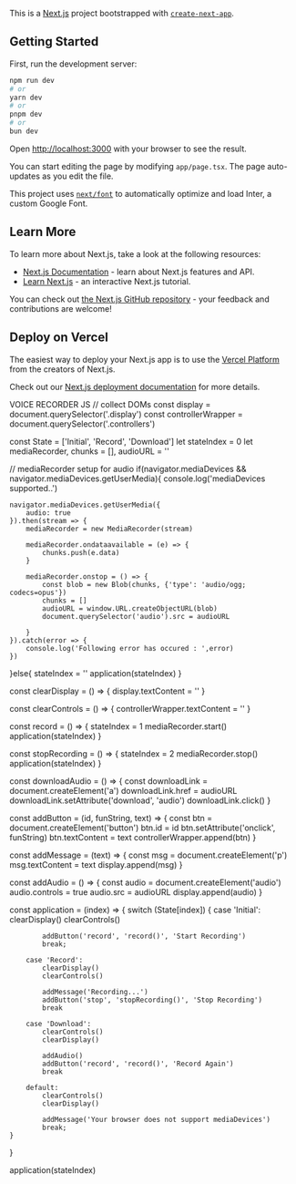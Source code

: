 This is a [Next.js](https://nextjs.org/) project bootstrapped with [`create-next-app`](https://github.com/vercel/next.js/tree/canary/packages/create-next-app).

## Getting Started

First, run the development server:

```bash
npm run dev
# or
yarn dev
# or
pnpm dev
# or
bun dev
```

Open [http://localhost:3000](http://localhost:3000) with your browser to see the result.

You can start editing the page by modifying `app/page.tsx`. The page auto-updates as you edit the file.

This project uses [`next/font`](https://nextjs.org/docs/basic-features/font-optimization) to automatically optimize and load Inter, a custom Google Font.

## Learn More

To learn more about Next.js, take a look at the following resources:

- [Next.js Documentation](https://nextjs.org/docs) - learn about Next.js features and API.
- [Learn Next.js](https://nextjs.org/learn) - an interactive Next.js tutorial.

You can check out [the Next.js GitHub repository](https://github.com/vercel/next.js/) - your feedback and contributions are welcome!

## Deploy on Vercel

The easiest way to deploy your Next.js app is to use the [Vercel Platform](https://vercel.com/new?utm_medium=default-template&filter=next.js&utm_source=create-next-app&utm_campaign=create-next-app-readme) from the creators of Next.js.

Check out our [Next.js deployment documentation](https://nextjs.org/docs/deployment) for more details.

VOICE RECORDER JS 
// collect DOMs
const display = document.querySelector('.display')
const controllerWrapper = document.querySelector('.controllers')

const State = ['Initial', 'Record', 'Download']
let stateIndex = 0
let mediaRecorder, chunks = [], audioURL = ''

// mediaRecorder setup for audio
if(navigator.mediaDevices && navigator.mediaDevices.getUserMedia){
    console.log('mediaDevices supported..')

    navigator.mediaDevices.getUserMedia({
        audio: true
    }).then(stream => {
        mediaRecorder = new MediaRecorder(stream)

        mediaRecorder.ondataavailable = (e) => {
            chunks.push(e.data)
        }

        mediaRecorder.onstop = () => {
            const blob = new Blob(chunks, {'type': 'audio/ogg; codecs=opus'})
            chunks = []
            audioURL = window.URL.createObjectURL(blob)
            document.querySelector('audio').src = audioURL

        }
    }).catch(error => {
        console.log('Following error has occured : ',error)
    })
}else{
    stateIndex = ''
    application(stateIndex)
}

const clearDisplay = () => {
    display.textContent = ''
}

const clearControls = () => {
    controllerWrapper.textContent = ''
}

const record = () => {
    stateIndex = 1
    mediaRecorder.start()
    application(stateIndex)
}

const stopRecording = () => {
    stateIndex = 2
    mediaRecorder.stop()
    application(stateIndex)
}

const downloadAudio = () => {
    const downloadLink = document.createElement('a')
    downloadLink.href = audioURL
    downloadLink.setAttribute('download', 'audio')
    downloadLink.click()
}

const addButton = (id, funString, text) => {
    const btn = document.createElement('button')
    btn.id = id
    btn.setAttribute('onclick', funString)
    btn.textContent = text
    controllerWrapper.append(btn)
}

const addMessage = (text) => {
    const msg = document.createElement('p')
    msg.textContent = text
    display.append(msg)
}

const addAudio = () => {
    const audio = document.createElement('audio')
    audio.controls = true
    audio.src = audioURL
    display.append(audio)
}

const application = (index) => {
    switch (State[index]) {
        case 'Initial':
            clearDisplay()
            clearControls()

            addButton('record', 'record()', 'Start Recording')
            break;

        case 'Record':
            clearDisplay()
            clearControls()

            addMessage('Recording...')
            addButton('stop', 'stopRecording()', 'Stop Recording')
            break

        case 'Download':
            clearControls()
            clearDisplay()

            addAudio()
            addButton('record', 'record()', 'Record Again')
            break

        default:
            clearControls()
            clearDisplay()

            addMessage('Your browser does not support mediaDevices')
            break;
    }

}

application(stateIndex)